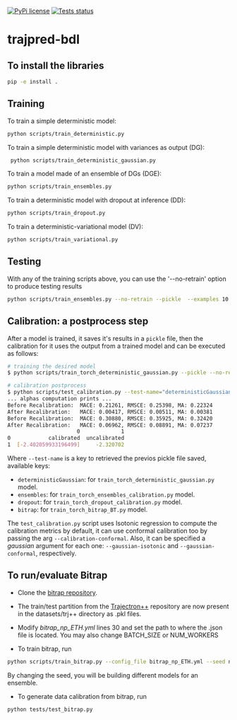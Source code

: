 [![PyPi license](https://badgen.net/pypi/license/pip/)](https://pypi.org/project/pip/)
[![Tests status](https://github.com/cimat-ris/trajpred-bdl/actions/workflows/python-app.yml/badge.svg)](https://github.com/cimat-ris/trajpred-bdl/actions/workflows/python-app.yml)
# trajpred-bdl

## To install the libraries

```bash
pip -e install .
```

## Training

To train a simple deterministic model:

```bash
python scripts/train_deterministic.py
```

To train a simple deterministic model with variances as output (DG):

```bash
 python scripts/train_deterministic_gaussian.py
```

To train a model made of an ensemble of DGs (DGE):

```bash
python scripts/train_ensembles.py
```

To train a deterministic model with dropout at inference (DD):

```bash
python scripts/train_dropout.py
```

To train a deterministic-variational model (DV):
```bash
python scripts/train_variational.py
```


## Testing

With any of the training scripts above, you can use the '--no-retrain' option to produce testing results

```bash
python scripts/train_ensembles.py --no-retrain --pickle  --examples 10
```

## Calibration: a postprocess step

After a model is trained, it saves it's results in a `pickle` file, then the calibration for it uses the output from a trained model and can be executed as follows:

```bash
# training the desired model
$ python scripts/train_torch_deterministic_gaussian.py --pickle --no-retrain

# calibration postprocess
$ python scripts/test_calibration.py --test-name="deterministicGaussian" --gaussian-isotonic
... alphas computation prints ...
Before Recalibration:  MACE: 0.21261, RMSCE: 0.25398, MA: 0.22324
After Recalibration:   MACE: 0.00417, RMSCE: 0.00511, MA: 0.00381
Before Recalibration:  MACE: 0.30880, RMSCE: 0.35925, MA: 0.32420
After Recalibration:   MACE: 0.06962, RMSCE: 0.08891, MA: 0.07237
                      0             1
0            calibrated  uncalibrated
1  [-2.402059933196499]     -2.320702
```
Where `--test-name` is a key to retrieved the previos pickle file saved, available keys:
* `deterministicGaussian`: for `train_torch_deterministic_gaussian.py` model.
* `ensembles`: for `train_torch_ensembles_calibration.py` model.
* `dropout`: for `train_torch_dropout_calibration.py` model.
* `bitrap`: for `train_torch_bitrap_BT.py` model.

The `test_calibration.py` script uses Isotonic regression to compute the calibration metrics by default, it can use conformal calibration too by passing the arg `--calibration-conformal`. Also, it can be specified a *gaussian* argument for each one: `--gaussian-isotonic` and `--gaussian-conformal`, respectively.

## To run/evaluate Bitrap

* Clone the [bitrap repository](https://github.com/umautobots/bidireaction-trajectory-prediction).
* The train/test partition from the [Trajectron++](https://github.com/StanfordASL/Trajectron-plus-plus) repository are now present in the datasets/trj++ directory as .pkl files.
* Modify *bitrap_np_ETH.yml* lines 30 and set the path to where the .json file is located. You may also change BATCH_SIZE or NUM_WORKERS  

* To train bitrap, run
```bash
python scripts/train_bitrap.py --config_file bitrap_np_ETH.yml --seed n
```
By changing the seed, you will be building different models for an ensemble.

* To generate data calibration from bitrap, run
```bash
python tests/test_bitrap.py
```
